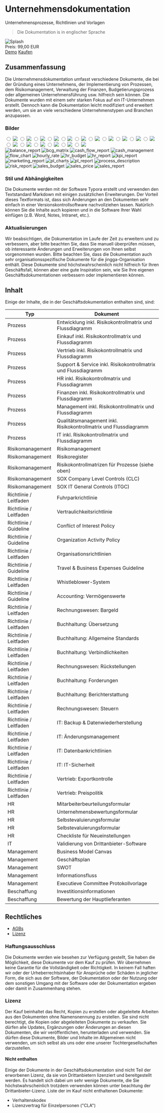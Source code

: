 # Unternehmensdokumentation

Unternehmensprozesse, Richtlinien und Vorlagen

> Die Dokumentation is in englischer Sprache

<div class="splash">
    <img alt="Splash" src="/content/solutions/finished/Business_Documentation/img/Business_Documentation_splash.png">
    <div class="price">Preis: 99,00 EUR</div>
    <div class="purchase">
        <a class="button" rel="external" href="https://github.com/Karaka-Management/Organization-Guide">Demo</a>
        <a class="button" href="#">Kaufen</a>
    </div>
</div>

## Zusammenfassung

Die Unternehmensdokumentation umfasst verschiedene Dokumente, die bei der Gründung eines Unternehmens, der Implementierung von Prozessen, dem Risikomanagement, Verwaltung der Finanzen, Budgetierungsprozess oder allgemeinen Unternehmensführung usw. hilfreich sein können. Die Dokumente wurden mit einem sehr starken Fokus auf ein IT-Unternehmen erstellt. Dennoch kann die Dokumentation leicht modifiziert und erweitert werden, um sie an viele verschiedene Unternehmenstypen und Branchen anzupassen.

### Bilder

<div class="gallery">
    <div class="active-image">
        <input id="balance_report" type="radio" name="gallery_1">
        <img src="/content/solutions/finished/Business_Documentation/img/balance_report.png">
        <input id="bcg_matrix" type="radio" name="gallery_1">
        <img src="/content/solutions/finished/Business_Documentation/img/bcg_matrix.png">
        <input id="cash_flow_report" type="radio" name="gallery_1">
        <img src="/content/solutions/finished/Business_Documentation/img/cash_flow_report.png">
        <input id="cash_management" type="radio" name="gallery_1">
        <img src="/content/solutions/finished/Business_Documentation/img/cash_management.png">
        <input id="flow_chart" type="radio" name="gallery_1">
        <img src="/content/solutions/finished/Business_Documentation/img/flow_chart.png">
        <input id="hourly_rate" type="radio" name="gallery_1">
        <img src="/content/solutions/finished/Business_Documentation/img/hourly_rate.png">
        <input id="hr_budget" type="radio" name="gallery_1">
        <img src="/content/solutions/finished/Business_Documentation/img/hr_budget.png">
        <input id="hr_report" type="radio" name="gallery_1">
        <img src="/content/solutions/finished/Business_Documentation/img/hr_report.png">
        <input id="kpi_report" type="radio" name="gallery_1">
        <img src="/content/solutions/finished/Business_Documentation/img/kpi_report.png">
        <input id="marketing_report" type="radio" name="gallery_1">
        <img src="/content/solutions/finished/Business_Documentation/img/marketing_report.png">
        <input id="pl_charts" type="radio" name="gallery_1">
        <img src="/content/solutions/finished/Business_Documentation/img/pl_charts.png">
        <input id="pl_report" type="radio" name="gallery_1">
        <img src="/content/solutions/finished/Business_Documentation/img/pl_report.png">
        <input id="process_description" type="radio" name="gallery_1">
        <img src="/content/solutions/finished/Business_Documentation/img/process_description.png">
        <input id="risk_report" type="radio" name="gallery_1">
        <img src="/content/solutions/finished/Business_Documentation/img/risk_report.png">
        <input id="sales_budget" type="radio" name="gallery_1">
        <img src="/content/solutions/finished/Business_Documentation/img/sales_budget.png">
        <input id="sales_price" type="radio" name="gallery_1">
        <img src="/content/solutions/finished/Business_Documentation/img/sales_price.png">
        <input id="sales_report" type="radio" name="gallery_1">
        <img src="/content/solutions/finished/Business_Documentation/img/sales_report.png">
    </div>
    <div class="thumbs">
        <label for="balance_report"><img class="preview" alt="balance_report" src="/content/solutions/finished/Business_Documentation/img/balance_report.png"></label>
        <label for="bcg_matrix"><img class="preview" alt="bcg_matrix" src="/content/solutions/finished/Business_Documentation/img/bcg_matrix.png"></label>
        <label for="cash_flow_report"><img class="preview" alt="cash_flow_report" src="/content/solutions/finished/Business_Documentation/img/cash_flow_report.png"></label>
        <label for="cash_management"><img class="preview" alt="cash_management" src="/content/solutions/finished/Business_Documentation/img/cash_management.png"></label>
        <label for="flow_chart"><img class="preview" alt="flow_chart" src="/content/solutions/finished/Business_Documentation/img/flow_chart.png"></label>
        <label for="hourly_rate"><img class="preview" alt="hourly_rate" src="/content/solutions/finished/Business_Documentation/img/hourly_rate.png"></label>
        <label for="hr_budget"><img class="preview" alt="hr_budget" src="/content/solutions/finished/Business_Documentation/img/hr_budget.png"></label>
        <label for="hr_report"><img class="preview" alt="hr_report" src="/content/solutions/finished/Business_Documentation/img/hr_report.png"></label>
        <label for="kpi_report"><img class="preview" alt="kpi_report" src="/content/solutions/finished/Business_Documentation/img/kpi_report.png"></label>
        <label for="marketing_report"><img class="preview" alt="marketing_report" src="/content/solutions/finished/Business_Documentation/img/marketing_report.png"></label>
        <label for="pl_charts"><img class="preview" alt="pl_charts" src="/content/solutions/finished/Business_Documentation/img/pl_charts.png"></label>
        <label for="pl_report"><img class="preview" alt="pl_report" src="/content/solutions/finished/Business_Documentation/img/pl_report.png"></label>
        <label for="process_description"><img class="preview" alt="process_description" src="/content/solutions/finished/Business_Documentation/img/process_description.png"></label>
        <label for="risk_report"><img class="preview" alt="risk_report" src="/content/solutions/finished/Business_Documentation/img/risk_report.png"></label>
        <label for="sales_budget"><img class="preview" alt="sales_budget" src="/content/solutions/finished/Business_Documentation/img/sales_budget.png"></label>
        <label for="sales_price"><img class="preview" alt="sales_price" src="/content/solutions/finished/Business_Documentation/img/sales_price.png"></label>
        <label for="sales_report"><img class="preview" alt="sales_report" src="/content/solutions/finished/Business_Documentation/img/sales_report.png"></label>
    </div>
    <div class="clear"></div>
</div>

### Stil und Abhängigkeiten

Die Dokumente werden mit der Software Typora erstellt und verwenden den Textstandard Markdown mit einigen zusätzlichen Erweiterungen. Der Vorteil dieses Textformats ist, dass sich Änderungen an den Dokumenten sehr einfach in einer Versionskontrollsoftware nachvollziehen lassen. Natürlich können Sie die Inhalte auch kopieren und in die Software Ihrer Wahl einfügen (z.B. Word, Notes, Intranet, etc.).

### Aktualisierungen

Wir beabsichtigen, die Dokumentation im Laufe der Zeit zu erweitern und zu verbessern, aber bitte beachten Sie, dass Sie manuell überprüfen müssen, ob interessante Änderungen und Erweiterungen von Ihnen selbst vorgenommen wurden. Bitte beachten Sie, dass die Dokumentation auch sehr organisationsspezifische Dokumente für die jingga-Organisation enthält. Diese Dokumente sind höchstwahrscheinlich nicht hilfreich für Ihren Geschäftsfall, können aber eine gute Inspiration sein, wie Sie Ihre eigenen Geschäftsdokumentationen verbessern oder implementieren können.

## Inhalt

Einige der Inhalte, die in der Geschäftsdokumentation enthalten sind, sind:

| Typ | Dokument |
| ------------------ | ---------------------------------------------------------------------- |
| Prozess | Entwicklung inkl. Risikokontrollmatrix und Flussdiagramm |
| Prozess | Einkauf inkl. Risikokontrollmatrix und Flussdiagramm |
| Prozess | Vertrieb inkl. Risikokontrollmatrix und Flussdiagramm |
| Prozess | Support & Service inkl. Risikokontrollmatrix und Flussdiagramm |
| Prozess | HR inkl. Risikokontrollmatrix und Flussdiagramm |
| Prozess | Finanzen inkl. Risikokontrollmatrix und Flussdiagramm |
Prozess | Management inkl. Risikokontrollmatrix und Flussdiagramm | Prozess | Qualitätsmanagement inkl. Risikokontrollmatrix und Flussdiagramm
| Prozess | Qualitätsmanagement inkl. Risikokontrollmatrix und Flussdiagramm |
Prozess | IT inkl. Risikokontrollmatrix und Flussdiagramm | Prozess | IT inkl. Risikokontrollmatrix und Flussdiagramm
| Risikomanagement | Risikomanagement | Risikomanagement
| Risikomanagement | Risikoregister | Risikomanagement
| Risikomanagement | Risikokontrollmatrizen für Prozesse (siehe oben) |
| Risikomanagement | SOX Company Level Controls (CLC) |
| Risikomanagement | SOX IT General Controls (ITGC) |
| Richtlinie / Leitfaden | Fuhrparkrichtlinie |
| Richtlinie / Leitfaden | Vertraulichkeitsrichtlinie |
| Richtlinie / Guideline | Conflict of Interest Policy |
| Richtlinie / Guideline | Organization Activity Policy |
| Richtlinie / Leitfaden | Organisationsrichtlinien |
| Richtlinie / Guideline | Travel & Business Expenses Guideline |
| Richtlinie / Leitfaden | Whistleblower-System |
| Richtlinie / Guideline | Accounting: Vermögenswerte |
| Richtlinie / Leitfaden | Rechnungswesen: Bargeld |
| Richtlinie / Leitfaden | Buchhaltung: Übersetzung |
| Richtlinie / Leitfaden | Buchhaltung: Allgemeine Standards |
| Richtlinie / Leitfaden | Buchhaltung: Verbindlichkeiten |
| Richtlinie / Leitfaden | Rechnungswesen: Rückstellungen |
| Richtlinie / Leitfaden | Buchhaltung: Forderungen |
| Richtlinie / Leitfaden | Buchhaltung: Berichterstattung |
| Richtlinie / Leitfaden | Rechnungswesen: Steuern |
| Richtlinie / Leitfaden | IT: Backup & Datenwiederherstellung |
| Richtlinie / Leitfaden | IT: Änderungsmanagement |
| Richtlinie / Leitfaden | IT: Datenbankrichtlinien |
| Richtlinie / Leitfaden | IT: IT-Sicherheit |
| Richtlinie / Leitfaden | Vertrieb: Exportkontrolle |
| Richtlinie / Leitfaden | Vertrieb: Preispolitik |
| HR | Mitarbeiterbeurteilungsformular |
| HR | Unternehmensbewertungsformular |
| HR | Selbstevaluierungsformular |
| HR | Selbstevaluierungsformular |
| HR | Checkliste für Neueinstellungen |
| IT | Validierung von Drittanbieter-Software |
| Management | Business Model Canvas |
| Management | Geschäftsplan |
| Management | SWOT | Management
| Management | Informationsfluss |
| Management | Executieve Committee Protokollvorlage |
| Beschaffung | Investitionsinformationen |
| Beschaffung | Bewertung der Hauptlieferanten |

## Rechtliches

* [AGBs](/den/terms)
* [Lizenz](/content/licenses/LICENSE%20V2.txt)

### Haftungsausschluss

Die Dokumente werden wie besehen zur Verfügung gestellt, Sie haben die Möglichkeit, diese Dokumente vor dem Kauf zu prüfen. Wir übernehmen keine Garantie für die Vollständigkeit oder Richtigkeit. In keinem Fall haften wir oder der Urheberrechtsinhaber für Ansprüche oder Schäden in jeglicher Form, die sich aus der Software, der Dokumentation oder der Nutzung oder dem sonstigen Umgang mit der Software oder der Dokumentation ergeben oder damit in Zusammenhang stehen.

### Lizenz

Der Kauf beinhaltet das Recht, Kopien zu erstellen oder abgeleitete Arbeiten aus den Dokumenten ohne Namensnennung zu erstellen. Sie sind nicht berechtigt, die Kopien oder abgeleiteten Dokumente zu verkaufen. Sie dürfen alle Updates, Ergänzungen oder Änderungen an diesen Dokumenten, die wir veröffentlichen, herunterladen und verwenden. Sie dürfen diese Dokumente, Bilder und Inhalte im Allgemeinen nicht verwenden, um sich selbst als uns oder eine unserer Tochtergesellschaften darzustellen.

#### Nicht enthalten

Einige der Dokumente in der Geschäftsdokumentation sind nicht Teil der erworbenen Lizenz, da sie von Drittanbietern lizenziert und bereitgestellt werden. Es handelt sich dabei um sehr wenige Dokumente, die Sie höchstwahrscheinlich trotzdem verwenden können unter beachtung der Drittanbieter-Lizenz. Liste der im Kauf nicht enthaltenen Dokumente:

* Verhaltenskodex
* Lizenzvertrag für Einzelpersonen ("CLA")
